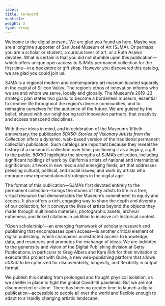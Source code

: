 ```yaml
---
label:
title: Foreword
subtitle:
weight: 3
type: essay
---
```


Welcome to the digital present. We are glad you found us here. Maybe you are a longtime supporter of San José Museum of Art (SJMA). Or perhaps you are a scholar or student, a curious lover of art, or a Ruth Asawa devotee. What is certain is that you did not stumble upon this publication—which offers unique open access to SJMA’s permanent collection for the first time—in a bookstore or gift shop. However you discovered this catalog, we are glad you could join us.

SJMA is a regional modern and contemporary art museum located squarely in the capital of Silicon Valley. The region’s ethos of innovation informs who we are and whom we serve, locally and globally. The Museum’s 2019–23 strategic plan states two goals: to become a borderless museum, essential to creative life throughout the region’s diverse communities, and to reimagine ourselves for the audience of the future. We are guided by the belief, shared with our neighboring tech innovation partners, that creativity and access transcend disciplines.

With these ideas in mind, and in celebration of the Museum’s fiftieth anniversary, the publication *50X50: Stories of Visionary Artists from the Collection* offers a dynamic, web-based version of the traditional permanent collection publication. Such catalogs are important because they reveal the history of a museum’s collection over time, positioning it as a legacy, a gift to the public. *50X50* highlights the strengths of SJMA’s collection, including significant holdings of work by California artists of national and international significance; artwork in new media and emerging fields; art that addresses pressing cultural, political, and social issues; and work by artists who embrace new representational strategies in the digital age.

The format of this publication—SJMA’s first devoted entirely to the permanent collection—brings the stories of fifty artists to life in a free, virtual resource that demonstrates the Museum’s commitment to equity and access. It also offers a rich, engaging way to share the depth and diversity of our collection, for it conveys the lives of artists beyond the objects they made through multimedia materials, photographic assets, archival ephemera, and linked citations in addition to incisive art-historical context.

“Open scholarship”—an emerging framework of scholarly research and publishing that encompasses open access—is another critical element of digital publishing, which champions unrestricted access to knowledge, data, and resources and promotes the exchange of ideas. We are indebted to the generosity and vision of the Digital Publishing division at Getty Publications, in particular to Greg Albers and Kara Kirk for their invitation to execute this project with Quire, a new web-publishing platform that allows *50X50* to be optimized for discoverability, longevity, and flexibility in output format.

We publish this catalog from prolonged and fraught physical isolation, as we shelter in place to fight the global Covid-19 pandemic. But we are not disconnected or alone. There has been no greater time to launch a digital publication—accessible to people all over the world and flexible enough to adapt to a rapidly changing artistic landscape.
